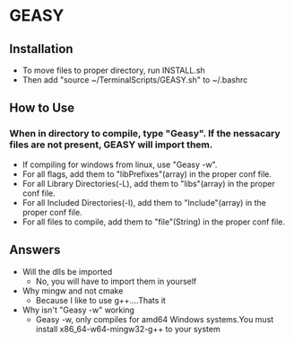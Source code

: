 # GEASY
## Installation
- To move files to proper directory, run INSTALL.sh
- Then add "source ~/TerminalScripts/GEASY.sh" to ~/.bashrc 

## How to Use
### When in directory to compile, type "Geasy". If the nessacary files are not present, GEASY will import them.
* If compiling for windows from linux, use "Geasy -w".
* For all flags, add them to "libPrefixes"(array) in the proper conf file.
* For all Library Directories(-L), add them to "libs"(array) in the proper conf file.
* For all Included Directories(-I), add them to "Include"(array) in the proper conf file.
* For all files to compile, add them to "file"(String) in the proper conf file.

## Answers
- Will the dlls be imported
  - No, you will have to import them in yourself
- Why mingw and not cmake
  - Because I like to use g++....Thats it
- Why isn't "Geasy -w" working
  - Geasy -w, only compiles for amd64 Windows systems.You must install x86_64-w64-mingw32-g++ to your system

